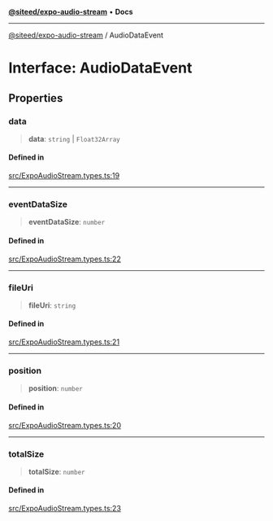 [**@siteed/expo-audio-stream**](../README.md) • **Docs**

***

[@siteed/expo-audio-stream](../README.md) / AudioDataEvent

# Interface: AudioDataEvent

## Properties

### data

> **data**: `string` \| `Float32Array`

#### Defined in

[src/ExpoAudioStream.types.ts:19](https://github.com/deeeed/expo-audio-stream/blob/60e675a021f183fb76c5638eedccffb6303b694c/packages/expo-audio-stream/src/ExpoAudioStream.types.ts#L19)

***

### eventDataSize

> **eventDataSize**: `number`

#### Defined in

[src/ExpoAudioStream.types.ts:22](https://github.com/deeeed/expo-audio-stream/blob/60e675a021f183fb76c5638eedccffb6303b694c/packages/expo-audio-stream/src/ExpoAudioStream.types.ts#L22)

***

### fileUri

> **fileUri**: `string`

#### Defined in

[src/ExpoAudioStream.types.ts:21](https://github.com/deeeed/expo-audio-stream/blob/60e675a021f183fb76c5638eedccffb6303b694c/packages/expo-audio-stream/src/ExpoAudioStream.types.ts#L21)

***

### position

> **position**: `number`

#### Defined in

[src/ExpoAudioStream.types.ts:20](https://github.com/deeeed/expo-audio-stream/blob/60e675a021f183fb76c5638eedccffb6303b694c/packages/expo-audio-stream/src/ExpoAudioStream.types.ts#L20)

***

### totalSize

> **totalSize**: `number`

#### Defined in

[src/ExpoAudioStream.types.ts:23](https://github.com/deeeed/expo-audio-stream/blob/60e675a021f183fb76c5638eedccffb6303b694c/packages/expo-audio-stream/src/ExpoAudioStream.types.ts#L23)
